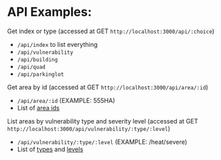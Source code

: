 
# API Examples:

 Get index or type (accessed at GET `http://localhost:3000/api/:choice`)
 - `/api/index` to list everything
 - `/api/vulnerability`
 - `/api/building`
 - `/api/quad`
 - `/api/parkinglot`

Get area by id (accessed at GET `http://localhost:3000/api/area/:id`)
 - `/api/area/:id` (EXAMPLE: 555HA)
 - List of [area ids](http://pastebin.com/raw/GWYeMLx0)
 
List areas by vulnerability type and severity level (accessed at GET `http://localhost:3000/api/vulnerability/:type/:level`)
 - `/api/vulnerability/:type/:level` (EXAMPLE: /heat/severe)
 - List of [types](http://pastebin.com/raw/32Kz3hAn) and [levels](http://pastebin.com/raw/W6Kgj4U6)
